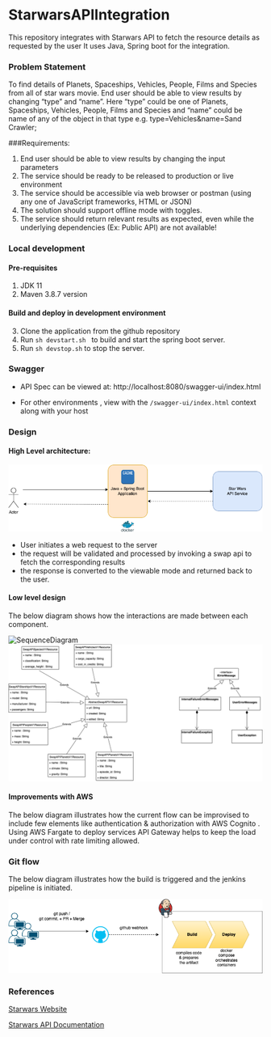 # StarwarsAPIIntegration
This repository integrates with Starwars API to fetch the resource details as requested by the user
It uses Java, Spring boot for the integration.

### Problem Statement

To find details of Planets, Spaceships, Vehicles, People, Films and Species from all of star wars movie. End user should be able to view results by changing “type” and “name”. Here “type” could be one of Planets, Spaceships, Vehicles, People, Films and Species and “name” could be name of any of the object in that type e.g. type=Vehicles&name=Sand Crawler;

###Requirements:

1. End user should be able to view results by changing the input parameters
2. The service should be ready to be released to production or live environment
3. The service should be accessible via web browser or postman (using any one of JavaScript frameworks, HTML or JSON)
4. The solution should support offline mode with toggles.
5. The service should return relevant results as expected, even while the underlying dependencies (Ex: Public API) are not available!

### Local development

#### Pre-requisites
1. JDK 11
2. Maven 3.8.7 version

#### Build and deploy in development environment
3. Clone the application from the github repository
4. Run ```sh devstart.sh ``` to build and start the spring boot server.
5. Run ```sh devstop.sh``` to stop the server.

### Swagger

* API Spec can be viewed at: http://localhost:8080/swagger-ui/index.html

* For other environments , view with the ```/swagger-ui/index.html``` context along with your host

### Design

#### High Level architecture:
![HLD](https://github.com/SameeraGrandhi/StarwarsAPIIntegration/blob/main/docs/images/current-arch.png)

* User initiates a web request to the server
* the request will be validated and processed by invoking a swap api to fetch the corresponding results
* the response is converted to the viewable mode and returned back to the user.

#### Low level design
The below diagram shows how the interactions are made between each component.

![SequenceDiagram](https://github.com/SameeraGrandhi/StarwarsAPIIntegration/docs/images/sequence-diagram.jpg)
![ClassDiagram](https://github.com/SameeraGrandhi/StarwarsAPIIntegration/blob/main/docs/images/class-diagram.png)

#### Improvements with AWS
The below diagram illustrates how the current flow can be improvised to include few elements 
like authentication & authorization with AWS Cognito . Using AWS Fargate to deploy services
API Gateway helps to keep the load under control with rate limiting allowed.

### Git flow

The below diagram illustrates how the build is triggered and the jenkins pipeline is initiated.

![Image](https://github.com/SameeraGrandhi/StarwarsAPIIntegration/blob/main/docs/images/gitflow.png)

### References
[Starwars Website](https://swapi.dev/)

[Starwars API Documentation](https://swapi.dev/documentation)